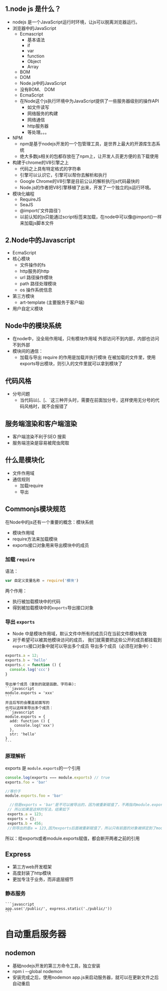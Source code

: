 ## 1.node js 是什么？
- nodejs 是一个JavaScript运行时环境，让js可以脱离浏览器运行。
- 浏览器中的JavaScript
  - Ecmascript
    - 基本语法
    - if
    - var 
    - function
    - Object
    - Array
  - BOM
  - DOM
  - Node.js中的JavaScript
  - 没有BOM、 DOM
  - EcmaScript
  - 在Node这个js执行环境中为JavaScript提供了一些服务器级别的操作API
    - 如文件读写
    - 网络服务的构建
    - 网络通信
    - http服务器
    - 等处理。。。
- NPM
  - npm是基于nodejs开发的一个包管理工具，是世界上最大的开源库生态系统
  - 绝大多数js相关的包都存放在了npm上，让开发人员更方便的去下载使用
- 构建于chrome的V8引擎之上
  - 代码之上具有特定格式的字符串
  - 引擎可以认识它，引擎可以帮你去解析和执行
  - Google Chrome的V8引擎是目前公认的解析执行js代码最快的
  - Node.js的作者把V8引擎移植了出来，开发了一个独立的js运行环境。
- 模块化编程
  - RequireJS
  - SeaJS
  - @import('文件路径')
  - 以前认知的js只能通过script标签来加载，在node中可以像@import()一样来加载js脚本文件
## 2.Node中的Javascript
- EcmaScript
- 核心模块
  - 文件操作的fs
  - http服务的http
  - url 路径操作模块
  - path 路径处理模块
  - os 操作系统信息
- 第三方模块
  - art-template (主要服务于客户端)
- 用户自定义模块
## Node中的模块系统
  - 在node中，没全局作用域，只有模块作用域 外部访问不到内部，内部也访问不到外部
  - 模块间的通信：
    - 加载与导出
    require 的作用是加载并执行模块
    在被加载的文件里，使用exports导出模块，则引入的文件里就可以拿到模块了

## 代码风格
- 分号问题
  * 当代码以(、[、`这三种开头时，需要在前面加分号，这样使用无分号的代码风格时，就不会报错了
## 服务端渲染和客户端渲染
 - 客户端渲染不利于SEO 搜索
 - 服务端渲染是容易被爬虫爬取
## 什么是模块化
- 文件作用域
- 通信规则
   + 加载require
   + 导出 
## Commonjs模块规范
 在Node中的js还有一个重要的概念：模块系统
  - 模块作用域
  - require方法来加载模块
  - exports接口对象用来导出模块中的成员
  ### 加载 `require`
  语法： 
  ```javascript
  var 自定义变量名称 = require('模块')
  ```
  两个作用：
   - 执行被加载模块中的代码
   - 得到被加载模块中的`exports`导出接口对象
  ### 导出 `exports`
   - Node 中是模块作用域，默认文件中所有的成员只在当前文件模块有效
   - 对于希望可以被其他模块访问的成员， 我们就需要把这些公开的成员都挂载到`exports`接口对象中就可以导出多个成员
   导出多个成员（必须在对象中）：
   ```javascript
   exports.a = 12;
   exports.b = 'hello'
   exports.c = function () {
     console.log('ccc')
   }
   ```
    导出单个成员（拿到的就是函数、字符串):
    ```javascript
    module.exports = 'xxx'
    ```
    并且后写的会覆盖前面写的
    也可以这样来导出多个成员：
    ```javascript
    module.exports = {
      add: function () {
        console.log('xxx')
      },
      str: 'hello'
    }
    ```
  ### 原理解析
  exports 是 `module.exports`的一个引用
  ```javascript
  console.log(exports === module.exports) // true
  exports.foo = 'bar'

  //等价于
  module.exports.foo = 'bar'
  ```
  ```javascript
    //但是exports = 'bar'是不可以被导出的，因为被重新赋值了，不再指向module.exports了
   // 所以如果是这样的写法，结果如下
   exports.a = 123;
   exports = {};
   exports.b = 456;
   //则导出的是a = 123,因为exports后面被重新赋值了，所以只有前面的对象被绑定到了module.exports上
  ```
  所以：给exports或者module.exports赋值，都会断开两者之前的引用
   ## Express
  + 第三方web开发框架
  + 高度封装了http模块
  + 更加专注于业务，而非底层细节
  ### 静态服务
    ```javascript 
    app.use('/public/', express.static('./public/'))
    ```
 
  # 自动重启服务器
   ## nodemon
   + 基础nodejs开发的第三方命令工具，独立安装
   + npm i --global nodemon
   + 安装完成之后，使用nodemon app.js来启动服务器，就可以在更新文件之后自动重启